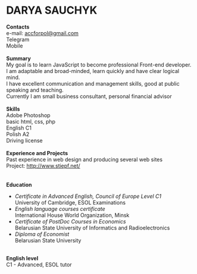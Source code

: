 # DARYA SAUCHYK
**Contacts**<br>
e-mail: <accforpol@gmail.com><br>
Telegram<br>
Mobile<br>
<br>
**Summary**<br>
My goal is to learn JavaScript to become professional Front-end developer.<br>
I am adaptable and broad-minded, learn quickly and have clear logical mind.<br>
I have excellent communication and management skills, good at public speaking and teaching.<br>
Currently I am small business consultant, personal financial advisor<br>
<br>
**Skills**<br>
Adobe Photoshop<br>
basic html, css, php<br>
English C1<br>
Polish A2<br>
Driving license<br>
<br>
**Experience and Projects**<br>
Past experience in web design and producing several web sites<br>
Project: <http://www.stiepf.net/><br><br>
<br>
**Education**<br>
* *Certificate in Advanced English, Council of Europe Level C1*<br>
University of Cambridge, ESOL Examinations<br>
* *English language courses certificate*<br>
International House World Organization, Minsk<br>
* *Certificate of PostDoc Courses in Economics*<br>
Belarusian State University of Informatics and Radioelectronics<br>
* *Diploma of Economist*<br>
Belarusian State University<br><br>

<!-- -->

**English level**<br>
C1 - Advanced, ESOL tutor<br>
